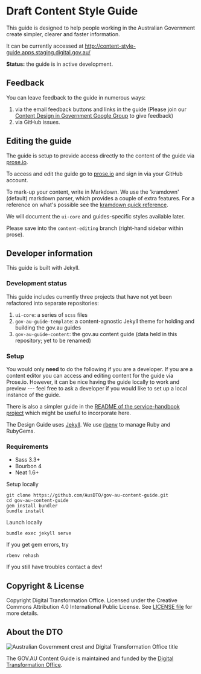 # Draft Content Style Guide

This guide is designed to help people working in the Australian Government create simpler, clearer and faster information.

It can be currently accessed at http://content-style-guide.apps.staging.digital.gov.au/

**Status:** the guide is in active development.

## Feedback

You can leave feedback to the guide in numerous ways:

1. via the email feedback buttons and links in the guide (Please join our [Content Design in Government Google Group](https://groups.google.com/a/digital.gov.au/forum/?hl=en#!forum/content-design-in-government) to give feedback)
2. via GitHub issues.

## Editing the guide

The guide is setup to provide access directly to the content of the guide via [prose.io](http://prose.io).

To access and edit the guide go to [prose.io](http://prose.io) and sign in via your GitHub account.

To mark-up your content, write in Markdown. We use the 'kramdown' (default) markdown parser, which provides a couple of extra features. For a reference on what's possible see the [kramdown quick reference](http://kramdown.gettalong.org/quickref.html).

We will document the `ui-core` and guides-specific styles available later.

Please save into the `content-editing` branch (right-hand sidebar within prose).

## Developer information

This guide is built with Jekyll.

### Development status

This guide includes currently three projects that have not yet been refactored into separate repositories:

1. `ui-core`: a series of `scss` files
2. `gov-au-guide-template`: a content-agnostic Jekyll theme for holding and building the gov.au guides
3. `gov-au-guide-content`: the gov.au content guide (data held in this repository; yet to be renamed)

### Setup

You would only **need** to do the following if you are a developer. If you are a content editor you can access and editing content for the guide via Prose.io. However, it can be nice having the guide locally to work and preview --- feel free to ask a developer if you would like to set up a local instance of the guide.

There is also a simpler guide in the [README of the service-handbook project](https://github.com/AusDTO/service-handbook/blob/gh-pages/README.md) which might be useful to incorporate here.

The Design Guide uses [Jekyll](http://jekyllrb.com/). We use [rbenv](https://github.com/rbenv/rbenv) to manage Ruby and RubyGems.

### Requirements

- Sass 3.3+
- Bourbon 4
- Neat 1.6+

Setup locally

```
git clone https://github.com/AusDTO/gov-au-content-guide.git
cd gov-au-content-guide
gem install bundler
bundle install
```

Launch locally

```
bundle exec jekyll serve
```

If you get gem errors, try

```
rbenv rehash
```

If you still have troubles contact a dev!

## Copyright & License

Copyright Digital Transformation Office. Licensed under the Creative Commons Attribution 4.0 International Public License. See [LICENSE file](https://github.com/AusDTO/gov-au-content-guide/blob/master/LICENSE) for more details.

## About the DTO

![](https://www.dto.gov.au/images/govt-crest.png "Australian Government crest and Digital Transformation Office title")

The GOV.AU Content Guide is maintained and funded by the [Digital Transformation Office](https://www.dto.gov.au/).
